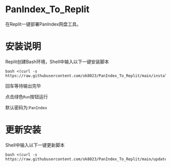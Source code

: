 # PanIndex_To_Replit

在Replit一键部署PanIndex网盘工具。

# 安装说明

Replit创建Bash环境，Shell中输入以下一键安装脚本

```
bash <(curl -s https://raw.githubusercontent.com/ok8023/PanIndex_To_Replit/main/install.sh)
```

回车等待输出完毕

点击绿色`Run`按钮运行

默认密码为:`PanIndex`

# 更新安装

Shell中输入以下一键更新脚本

```
bash <(curl -s https://raw.githubusercontent.com/ok8023/PanIndex_To_Replit/main/update.sh)
```

